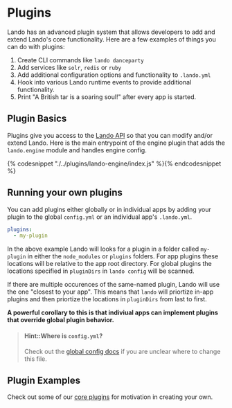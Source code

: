 Plugins
=======

Lando has an advanced plugin system that allows developers to add and extend Lando's core functionality. Here are a few examples of things you can do with plugins:

1.  Create CLI commands like `lando danceparty`
2.  Add services like `solr`, `redis` or `ruby`
3.  Add additional configuration options and functionality to `.lando.yml`
3.  Hook into various Lando runtime events to provide additional functionality.
4.  Print "A British tar is a soaring soul!" after every app is started.

Plugin Basics
-------------

Plugins give you access to the [Lando API](./../api/api.md) so that you can modify and/or extend Lando. Here is the main entrypoint of the engine plugin that adds the `lando.engine` module and handles engine config.

{% codesnippet "./../plugins/lando-engine/index.js" %}{% endcodesnippet %}

Running your own plugins
------------------------

You can add plugins either globally or in individual apps by adding your plugin to the global `config.yml` or an individual app's `.lando.yml`.

```yaml
plugins:
  - my-plugin
```

In the above example Lando will looks for a plugin in a folder called `my-plugin` in either the `node_modules` or `plugins` folders. For app plugins these locations will be relative to the app root directory. For global plugins the locations specified in `pluginDirs` in `lando config` will be scanned.

If there are multiple occurences of the same-named plugin, Lando will use the one "closest to your app". This means that `lando` will priortize in-app plugins and then priortize the locations in `pluginDirs` from last to first.

**A powerful corollary to this is that indiviual apps can implement plugins that override global plugin behavior.**

> #### Hint::Where is `config.yml`?
>
> Check out the [global config docs](./../config/config.md) if you are unclear where to change this file.

Plugin Examples
---------------

Check out some of our [core plugins](https://github.com/lando/lando/tree/master/plugins) for motivation in creating your own.
